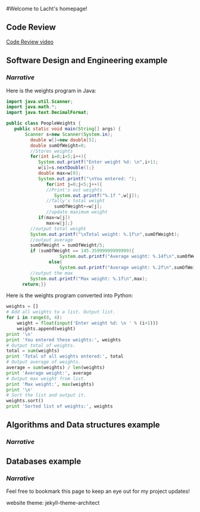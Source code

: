#Welcome to Lacht's homepage!



## Code Review 

[Code Review video](https://youtu.be/CKUP-A3HhMI)

## Software Design and Engineering example
### *Narrative*

Here is the weights program in Java:
```java
import java.util.Scanner;
import java.math.*;
import java.text.DecimalFormat;

public class PeopleWeights {
   public static void main(String[] args) {
       Scanner s=new Scanner(System.in);
         double w[]=new double[5];
         double sumOfWeight=0;
         //Stores weights
         for(int i=0;i<5;i++){
            System.out.printf("Enter weight %d: \n",i+1);
            w[i]=s.nextDouble();}
            double max=w[0];
            System.out.printf("\nYou entered: ");
               for(int j=0;j<5;j++){
               //Print's out weights
                  System.out.printf("%.1f ",w[j]);
               //Tally's total weight
                  sumOfWeight+=w[j];
               //update maximum weight
            if(max<w[j])
               max=w[j];}
         //output total weight
         System.out.printf("\nTotal weight: %.1f\n",sumOfWeight);
         //output average
         sumOfWeight = sumOfWeight/5;
         if (sumOfWeight == 145.35999999999999){
					System.out.printf("Average weight: %.14f\n",sumOfWeight);}
				else{
					System.out.printf("Average weight: %.2f\n",sumOfWeight); }                      
         //output the max 
         System.out.printf("Max weight: %.1f\n",max);
      return;}}
```

Here is the weights program converted into Python:
```python
weights = []
# Add all weights to a list. Output list.
for i in range(0, 4):
    weight = float(input('Enter weight %d: \n ' % (i+1)))
    weights.append(weight)
print '\n'
print 'You entered these weights:', weights
# Output total of weights.
total = sum(weights)
print 'Total of all weights entered:', total
# Output average of weights.
average = sum(weights) / len(weights)
print 'Average weight:', average
# Output max weight from list.
print 'Max weight:', max(weights)
print '\n'
# Sort the list and output it.
weights.sort()
print 'Sorted list of weights:', weights

```

## Algorithms and Data structures example
### *Narrative*

## Databases example
### *Narrative*


Feel free to bookmark this page to keep an eye out for my project updates!

website theme: jekyll-theme-architect 
